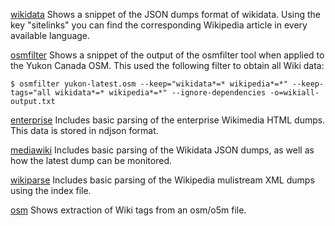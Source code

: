 [wikidata]: mediawiki/wikidata-testdata-all.json "mediawiki/wikidata-testdata-all.json"
[osmfilter]: wikiall-output.txt "wikiall-output.txt"
[enterprise]: enterprisedumps/enterprise.go "enterprisedumps/enterprise.go"
[mediawiki]: mediawiki/mediawiki.go "mediawiki/mediawiki.go"
[wikiparse]: wikiparse/wikiparse.go "wikiparse/wikiparse.go"
[osm]: osm/osm.go "osm/osm.go"

[wikidata] Shows a snippet of the JSON dumps format of wikidata. Using the key "sitelinks" you can find the corresponding Wikipedia article in every available language.

[osmfilter] Shows a snippet of the output of the osmfilter tool when applied to the Yukon Canada OSM. This used the following filter to obtain all Wiki data:
```
$ osmfilter yukon-latest.osm --keep="wikidata*=* wikipedia*=*" --keep-tags="all wikidata*=* wikipedia*=*" --ignore-dependencies -o=wikiall-output.txt
```

[enterprise] Includes basic parsing of the enterprise Wikimedia HTML dumps. This data is stored in ndjson format.

[mediawiki] Includes basic parsing of the Wikidata JSON dumps, as well as how the latest dump can be monitored.

[wikiparse] Includes basic parsing of the Wikipedia mulistream XML dumps using the index file.

[osm] Shows extraction of Wiki tags from an osm/o5m file.
